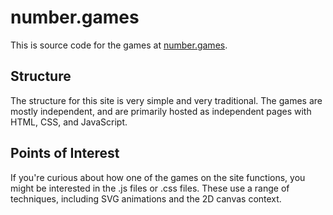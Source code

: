 # number.games 

This is source code for the games at [number.games](https://number.games).

## Structure

The structure for this site is very simple and very traditional.  The games are mostly independent, and are primarily hosted as independent pages with HTML, CSS, and JavaScript.  

## Points of Interest

If you're curious about how one of the games on the site functions, you might be interested in the .js files or .css files.  These use a range of techniques, including SVG animations and the 2D canvas context.  